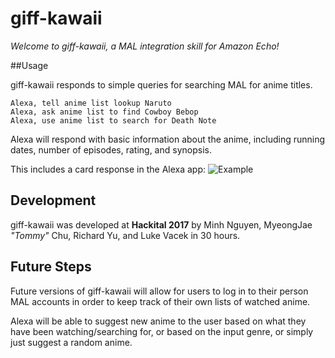 # giff-kawaii

*Welcome to giff-kawaii, a MAL integration skill for Amazon Echo!*

##Usage

giff-kawaii responds to simple queries for searching MAL for anime titles.

    Alexa, tell anime list lookup Naruto
    Alexa, ask anime list to find Cowboy Bebop
    Alexa, use anime list to search for Death Note

Alexa will respond with basic information about the anime, including running dates, number of episodes, rating, and synopsis.

This includes a card response in the Alexa app: 
![Example](https://raw.githubusercontent.com/mistmurk/giff-kawaii/master/img/AlexaCard.png)

## Development
giff-kawaii was developed at **Hackital 2017** by Minh Nguyen, MyeongJae *"Tommy"* Chu, Richard Yu, and Luke Vacek in 30 hours.

## Future Steps
Future versions of giff-kawaii will allow for users to log in to their person MAL accounts in order to keep track of their own lists of watched anime.

Alexa will be able to suggest new anime to the user based on what they have been watching/searching for, or based on the input genre, or simply just suggest a random anime.
